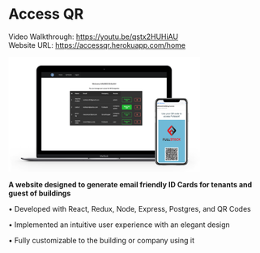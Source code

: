 # Access QR

Video Walkthrough: https://youtu.be/qstx2HUHiAU  
Website URL: https://accessqr.herokuapp.com/home

<img src='https://github.com/mshalam/personalwebsite/blob/master/src/layouts/images/projects/accessQR.png' width='75%' hegiht='75%'>

**A website designed to generate email friendly ID Cards for tenants and guest of buildings**

• Developed with React, Redux, Node, Express, Postgres, and QR Codes


• Implemented an intuitive user experience with an elegant design


• Fully customizable to the building or company using it
 
 
 
 
 
  
 
 
  
